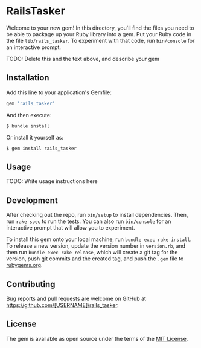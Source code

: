 # RailsTasker

Welcome to your new gem! In this directory, you'll find the files you need to be able to package up your Ruby library into a gem. Put your Ruby code in the file `lib/rails_tasker`. To experiment with that code, run `bin/console` for an interactive prompt.

TODO: Delete this and the text above, and describe your gem

## Installation

Add this line to your application's Gemfile:

```ruby
gem 'rails_tasker'
```

And then execute:

    $ bundle install

Or install it yourself as:

    $ gem install rails_tasker

## Usage

TODO: Write usage instructions here

## Development

After checking out the repo, run `bin/setup` to install dependencies. Then, run `rake spec` to run the tests. You can also run `bin/console` for an interactive prompt that will allow you to experiment.

To install this gem onto your local machine, run `bundle exec rake install`. To release a new version, update the version number in `version.rb`, and then run `bundle exec rake release`, which will create a git tag for the version, push git commits and the created tag, and push the `.gem` file to [rubygems.org](https://rubygems.org).

## Contributing

Bug reports and pull requests are welcome on GitHub at https://github.com/[USERNAME]/rails_tasker.

## License

The gem is available as open source under the terms of the [MIT License](https://opensource.org/licenses/MIT).
